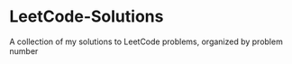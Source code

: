# LeetCode-Solutions
A collection of my solutions to LeetCode problems, organized by problem number
